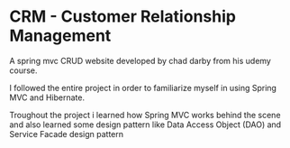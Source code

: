 
# CRM - Customer Relationship Management
 
A spring mvc CRUD website developed by chad darby from his udemy course.

I followed the entire project in order to familiarize myself in using Spring MVC and Hibernate.

Troughout the project i learned how Spring MVC works behind the scene and also learned some design pattern like Data Access Object (DAO) and Service Facade design pattern

